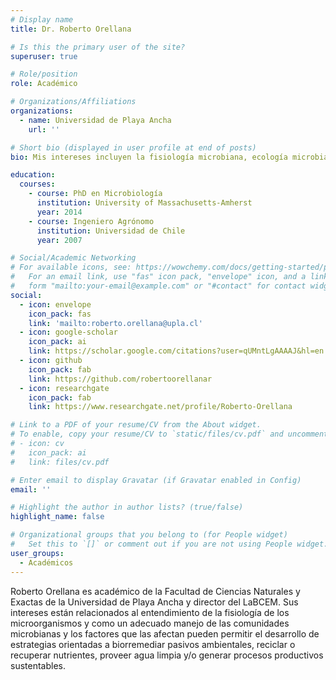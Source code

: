 ```yaml
---
# Display name
title: Dr. Roberto Orellana

# Is this the primary user of the site?
superuser: true

# Role/position
role: Académico

# Organizations/Affiliations
organizations:
  - name: Universidad de Playa Ancha
    url: ''

# Short bio (displayed in user profile at end of posts)
bio: Mis intereses incluyen la fisiología microbiana, ecología microbiana y biotecnología.

education:
  courses:
    - course: PhD en Microbiología
      institution: University of Massachusetts-Amherst
      year: 2014
    - course: Ingeniero Agrónomo
      institution: Universidad de Chile
      year: 2007

# Social/Academic Networking
# For available icons, see: https://wowchemy.com/docs/getting-started/page-builder/#icons
#   For an email link, use "fas" icon pack, "envelope" icon, and a link in the
#   form "mailto:your-email@example.com" or "#contact" for contact widget.
social:
  - icon: envelope
    icon_pack: fas
    link: 'mailto:roberto.orellana@upla.cl'
  - icon: google-scholar
    icon_pack: ai
    link: https://scholar.google.com/citations?user=qUMntLgAAAAJ&hl=en
  - icon: github
    icon_pack: fab
    link: https://github.com/robertoorellanar
  - icon: researchgate
    icon_pack: fab
    link: https://www.researchgate.net/profile/Roberto-Orellana

# Link to a PDF of your resume/CV from the About widget.
# To enable, copy your resume/CV to `static/files/cv.pdf` and uncomment the lines below.
# - icon: cv
#   icon_pack: ai
#   link: files/cv.pdf

# Enter email to display Gravatar (if Gravatar enabled in Config)
email: ''

# Highlight the author in author lists? (true/false)
highlight_name: false

# Organizational groups that you belong to (for People widget)
#   Set this to `[]` or comment out if you are not using People widget.
user_groups:
  - Académicos
---
```


Roberto Orellana es académico de la Facultad de Ciencias Naturales y Exactas de la Universidad de Playa Ancha y director del LaBCEM. Sus intereses están relacionados al entendimiento de la fisiología de los microorganismos y como un adecuado manejo de las comunidades microbianas y los factores que las afectan pueden permitir el desarrollo de estrategias orientadas a biorremediar pasivos ambientales, reciclar o recuperar nutrientes, proveer agua limpia y/o generar procesos productivos sustentables. 

